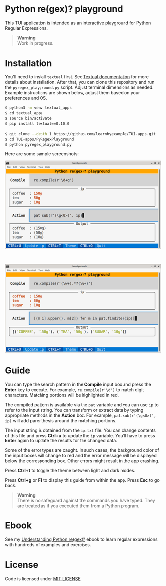 # Python re(gex)? playground

This TUI application is intended as an interactive playground for Python Regular Expressions.

> **Warning**  
> Work in progress.

# Installation

You'll need to install `textual` first. See [Textual documentation](https://textual.textualize.io/getting_started/) for more details about installation. After that, you can clone this repository and run the `pyregex_playground.py` script. Adjust terminal dimensions as needed. Example instructions are shown below, adjust them based on your preferences and OS.

```bash
$ python3 -m venv textual_apps
$ cd textual_apps
$ source bin/activate
$ pip install textual==0.10.0

$ git clone --depth 1 https://github.com/learnbyexample/TUI-apps.git
$ cd TUI-apps/PyRegexPlayground
$ python pyregex_playground.py
```

Here are some sample screenshots:

<p align="center"><img src="./pyregex_sub.png" alt="Sample screenshot for the re.sub() function" /></p><br>

<p align="center"><img src="./pyregex_finditer.png" alt="Sample screenshot for the re.finditer() function" /></p>

# Guide

You can type the search pattern in the **Compile** input box and press the **Enter** key to execute. For example, `re.compile(r'\d')` to match digit characters. Matching portions will be highlighted in red.

The compiled pattern is available via the `pat` variable and you can use `ip` to refer to the input string. You can transform or extract data by typing appropriate methods in the **Action** box. For example, `pat.sub(r'(\g<0>)', ip)` will add parenthesis around the matching portions.

The input string is obtained from the `ip.txt` file. You can change contents of this file and press **Ctrl+u** to update the `ip` variable. You'll have to press **Enter** again to update the results for the changed data.

Some of the error types are caught. In such cases, the background color of the input boxes will change to red and the error message will be displayed below the corresponding box. Other errors might result in the app crashing.

Press **Ctrl+t** to toggle the theme between light and dark modes.

Press **Ctrl+g** or **F1** to display this guide from within the app. Press **Esc** to go back.

> **Warning**  
> There is no safeguard against the commands you have typed. They are treated as if you executed them from a Python program.

# Ebook

See my [Understanding Python re(gex)?](https://github.com/learnbyexample/py_regular_expressions) ebook to learn regular expressions with hundreds of examples and exercises.

# License

Code is licensed under [MIT LICENSE](../LICENSE)


